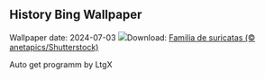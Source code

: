 ## History Bing Wallpaper
Wallpaper date: 2024-07-03
![](https://www.bing.com/th?id=OHR.MeerkatManor_ES-ES8008983955_UHD.jpg&w=1000)Download: [Familia de suricatas (© anetapics/Shutterstock)](https://www.bing.com/th?id=OHR.MeerkatManor_ES-ES8008983955_UHD.jpg)

Auto get programm by LtgX

